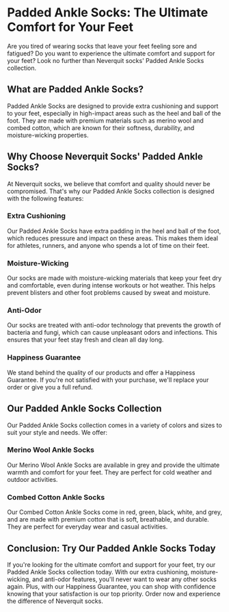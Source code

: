 # Padded Ankle Socks: The Ultimate Comfort for Your Feet

Are you tired of wearing socks that leave your feet feeling sore and fatigued? Do you want to experience the ultimate comfort and support for your feet? Look no further than Neverquit socks' Padded Ankle Socks collection.

## What are Padded Ankle Socks?

Padded Ankle Socks are designed to provide extra cushioning and support to your feet, especially in high-impact areas such as the heel and ball of the foot. They are made with premium materials such as merino wool and combed cotton, which are known for their softness, durability, and moisture-wicking properties.

## Why Choose Neverquit Socks' Padded Ankle Socks?

At Neverquit socks, we believe that comfort and quality should never be compromised. That's why our Padded Ankle Socks collection is designed with the following features:

### Extra Cushioning

Our Padded Ankle Socks have extra padding in the heel and ball of the foot, which reduces pressure and impact on these areas. This makes them ideal for athletes, runners, and anyone who spends a lot of time on their feet.

### Moisture-Wicking

Our socks are made with moisture-wicking materials that keep your feet dry and comfortable, even during intense workouts or hot weather. This helps prevent blisters and other foot problems caused by sweat and moisture.

### Anti-Odor

Our socks are treated with anti-odor technology that prevents the growth of bacteria and fungi, which can cause unpleasant odors and infections. This ensures that your feet stay fresh and clean all day long.

### Happiness Guarantee

We stand behind the quality of our products and offer a Happiness Guarantee. If you're not satisfied with your purchase, we'll replace your order or give you a full refund.

## Our Padded Ankle Socks Collection

Our Padded Ankle Socks collection comes in a variety of colors and sizes to suit your style and needs. We offer:

### Merino Wool Ankle Socks

Our Merino Wool Ankle Socks are available in grey and provide the ultimate warmth and comfort for your feet. They are perfect for cold weather and outdoor activities.

### Combed Cotton Ankle Socks

Our Combed Cotton Ankle Socks come in red, green, black, white, and grey, and are made with premium cotton that is soft, breathable, and durable. They are perfect for everyday wear and casual activities.

## Conclusion: Try Our Padded Ankle Socks Today

If you're looking for the ultimate comfort and support for your feet, try our Padded Ankle Socks collection today. With our extra cushioning, moisture-wicking, and anti-odor features, you'll never want to wear any other socks again. Plus, with our Happiness Guarantee, you can shop with confidence knowing that your satisfaction is our top priority. Order now and experience the difference of Neverquit socks.